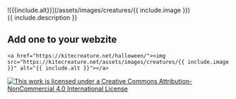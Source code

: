 ![{{include.alt}}](/assets/images/creatures/{{ include.image }})  
{{ include.description }}

## Add one to your webzite
```<a href="https://kitecreature.net/halloween/"><img src="https://kitecreature.net/assets/images/creatures/{{ include.image }}" alt="{{ include.alt }}"></a>```

[![This work is licensed under a Creative Commons Attribution-NonCommercial 4.0 International License](https://i.creativecommons.org/l/by-nc/4.0/88x31.png)](http://creativecommons.org/licenses/by-nc/4.0/)
